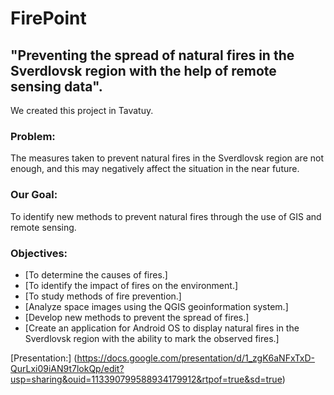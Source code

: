 # FirePoint

## "Preventing the spread of natural fires in the Sverdlovsk region with the help of remote sensing data".
 
 

We created this project in Tavatuy. 



### Problem:
The measures taken to prevent natural fires in the Sverdlovsk region are not enough, and this may negatively affect the situation in the near future.


### Our Goal: 
To identify new methods to prevent natural fires through the use of GIS and remote sensing.


### Objectives: 
- [To determine the causes of fires.]
- [To identify the impact of fires on the environment.]
- [To study methods of fire prevention.]
- [Analyze space images using the QGIS geoinformation system.]
- [Develop new methods to prevent the spread of fires.]
- [Create an application for Android OS to display natural fires in the Sverdlovsk region with the ability to mark the observed fires.]





[Presentation:] (https://docs.google.com/presentation/d/1_zgK6aNFxTxD-QurLxi09iAN9t7lokQp/edit?usp=sharing&ouid=113390799588934179912&rtpof=true&sd=true)
